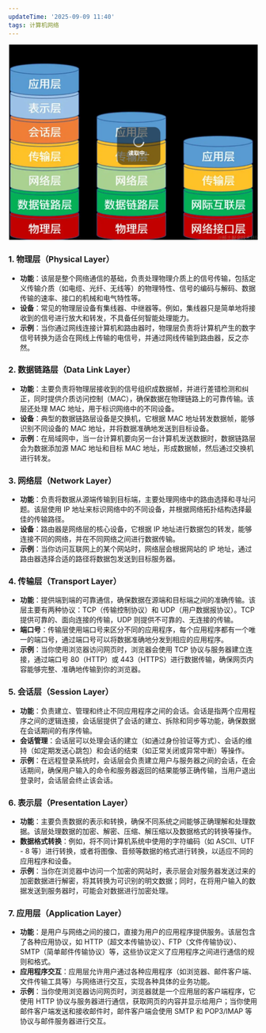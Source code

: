 ```yaml
---
updateTime: '2025-09-09 11:40'
tags: 计算机网络
---
```

![image-20250504235055144](img/image-20250504235055144.png)

### 1. 物理层（Physical Layer）

- **功能**：该层是整个网络通信的基础，负责处理物理介质上的信号传输，包括定义传输介质（如电缆、光纤、无线等）的物理特性、信号的编码与解码、数据传输的速率、接口的机械和电气特性等。
- **设备**：常见的物理层设备有集线器、中继器等。例如，集线器只是简单地将接收到的信号进行放大和转发，不具备任何智能处理能力。
- **示例**：当你通过网线连接计算机和路由器时，物理层负责将计算机产生的数字信号转换为适合在网线上传输的电信号，并通过网线传输到路由器，反之亦然。

### 2. 数据链路层（Data Link Layer）

- **功能**：主要负责将物理层接收到的信号组织成数据帧，并进行差错检测和纠正，同时提供介质访问控制（MAC），确保数据在物理链路上的可靠传输。该层还处理 MAC 地址，用于标识网络中的不同设备。
- **设备**：典型的数据链路层设备是交换机，它根据 MAC 地址转发数据帧，能够识别不同设备的 MAC 地址，并将数据准确地发送到目标设备。
- **示例**：在局域网中，当一台计算机要向另一台计算机发送数据时，数据链路层会为数据添加源 MAC 地址和目标 MAC 地址，形成数据帧，然后通过交换机进行转发。

### 3. 网络层（Network Layer）

- **功能**：负责将数据从源端传输到目标端，主要处理网络中的路由选择和寻址问题。该层使用 IP 地址来标识网络中的不同设备，并根据网络拓扑结构选择最佳的传输路径。
- **设备**：路由器是网络层的核心设备，它根据 IP 地址进行数据包的转发，能够连接不同的网络，并在不同网络之间进行数据传输。
- **示例**：当你访问互联网上的某个网站时，网络层会根据网站的 IP 地址，通过路由器选择合适的路径将数据包发送到目标服务器。

### 4. 传输层（Transport Layer）

- **功能**：提供端到端的可靠通信，确保数据在源端和目标端之间的准确传输。该层主要有两种协议：TCP（传输控制协议）和 UDP（用户数据报协议）。TCP 提供可靠的、面向连接的传输，UDP 则提供不可靠的、无连接的传输。
- **端口号**：传输层使用端口号来区分不同的应用程序，每个应用程序都有一个唯一的端口号，通过端口号可以将数据准确地分发到相应的应用程序。
- **示例**：当你使用浏览器访问网页时，浏览器会使用 TCP 协议与服务器建立连接，通过端口号 80（HTTP）或 443（HTTPS）进行数据传输，确保网页内容能够完整、准确地传输到你的浏览器。

### 5. 会话层（Session Layer）

- **功能**：负责建立、管理和终止不同应用程序之间的会话。会话是指两个应用程序之间的逻辑连接，会话层提供了会话的建立、拆除和同步等功能，确保数据在会话期间的有序传输。
- **会话管理**：会话层可以处理会话的建立（如通过身份验证等方式）、会话的维持（如定期发送心跳包）和会话的结束（如正常关闭或异常中断）等操作。
- **示例**：在远程登录系统时，会话层会负责建立用户与服务器之间的会话，在会话期间，确保用户输入的命令和服务器返回的结果能够正确传输，当用户退出登录时，会话层会终止该会话。

### 6. 表示层（Presentation Layer）

- **功能**：主要负责数据的表示和转换，确保不同系统之间能够正确理解和处理数据。该层处理数据的加密、解密、压缩、解压缩以及数据格式的转换等操作。
- **数据格式转换**：例如，将不同计算机系统中使用的字符编码（如 ASCII、UTF - 8 等）进行转换，或者将图像、音频等数据的格式进行转换，以适应不同的应用程序和设备。
- **示例**：当你在浏览器中访问一个加密的网站时，表示层会对服务器发送过来的加密数据进行解密，将其转换为可识别的明文数据；同时，在将用户输入的数据发送到服务器时，可能会对数据进行加密处理。

### 7. 应用层（Application Layer）

- **功能**：是用户与网络之间的接口，直接为用户的应用程序提供服务。该层包含了各种应用协议，如 HTTP（超文本传输协议）、FTP（文件传输协议）、SMTP（简单邮件传输协议）等，这些协议定义了应用程序之间进行通信的规则和格式。
- **应用程序交互**：应用层允许用户通过各种应用程序（如浏览器、邮件客户端、文件传输工具等）与网络进行交互，实现各种具体的业务功能。
- **示例**：当你使用浏览器访问网页时，浏览器就是一个应用层的客户端程序，它使用 HTTP 协议与服务器进行通信，获取网页的内容并显示给用户；当你使用邮件客户端发送和接收邮件时，邮件客户端会使用 SMTP 和 POP3/IMAP 等协议与邮件服务器进行交互。
